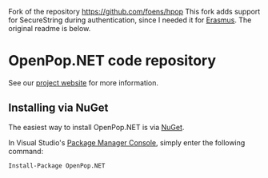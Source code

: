 Fork of the repository https://github.com/foens/hpop
This fork adds support for SecureString during authentication, since I needed  it for [Erasmus](https://github.com/sethballantyne/Erasmus). The original readme is below.

OpenPop.NET code repository
====

See our [project website](http://hpop.sourceforge.net/) for more information.

## Installing via NuGet
The easiest way to install OpenPop.NET is via [NuGet](https://www.nuget.org/packages/OpenPop.NET/).

In Visual Studio's [Package Manager Console](http://docs.nuget.org/docs/start-here/using-the-package-manager-console),
simply enter the following command:

    Install-Package OpenPop.NET
